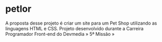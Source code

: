 # petlor
A proposta desse projeto é criar um site para um Pet Shop utilizando as linguagens HTML e CSS. Projeto desenvolvido durante a Carreira Programador Front-end do Devmedia
»
5ª Missão
»
